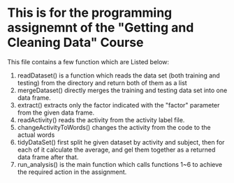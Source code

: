 # This is for the programming assignemnt of the "Getting and Cleaning Data" Course

This file contains a few function which are Listed below:
  
  
1. readDataset() is a function which reads the data set (both training and testing) from the directory and return both of them as a list
2. mergeDataset() directly merges the training and testing data set into one data frame.
3. extract() extracts only the factor indicated with the "factor" parameter from the given data frame.
4. readActivity() reads the activity from the activity label file.
5. changeActivityToWords() changes the activity from the code to the actual words
6. tidyDataSet() first split he given dataset by activity and subject, then for each of it calculate the average, and gel them together as a returned data frame after that.
7. run_analysis() is the main function which calls functions 1~6 to achieve the required action in the assignment.
